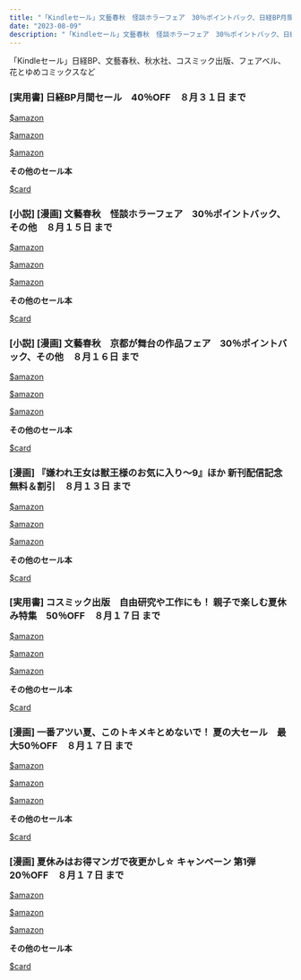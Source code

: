 ```yaml
---
title: "「Kindleセール」文藝春秋　怪談ホラーフェア　30％ポイントバック、日経BP月間セール　40％OFF、コスミック出版　自由研究や工作にも！ 親子で楽しむ夏休み特集　50％OFF"
date: "2023-08-09"
description: "「Kindleセール」文藝春秋　怪談ホラーフェア　30％ポイントバック、日経BP月間セール　40％OFF、コスミック出版　自由研究や工作にも！ 親子で楽しむ夏休み特集　50％OFF"
---
```

「Kindleセール」日経BP、文藝春秋、秋水社、コスミック出版、フェアベル、花とゆめコミックスなど



### [実用書] 日経BP月間セール　40％OFF　８月３１日 まで

[$amazon](https://www.amazon.co.jp/dp/B09HXDSTSQ)



[$amazon](https://www.amazon.co.jp/dp/B00W535LOU)



[$amazon](https://www.amazon.co.jp/dp/B073TSJ8KL)


**その他のセール本**

[$card](https://kyukyunyorituryo.github.io/kindle_sale/html/20230831s34195.html)


### [小説] [漫画] 文藝春秋　怪談ホラーフェア　30％ポイントバック、その他　８月１５日 まで

[$amazon](https://www.amazon.co.jp/dp/B0CCVBT92D)



[$amazon](https://www.amazon.co.jp/dp/B0829NPTCN)



[$amazon](https://www.amazon.co.jp/dp/B00KGVTYDM)


**その他のセール本**

[$card](https://kyukyunyorituryo.github.io/kindle_sale/html/20230815s34258.html)


### [小説] [漫画] 文藝春秋　京都が舞台の作品フェア　30％ポイントバック、その他　８月１６日 まで

[$amazon](https://www.amazon.co.jp/dp/B0CC4QLFKF)



[$amazon](https://www.amazon.co.jp/dp/B0BX69X62M)



[$amazon](https://www.amazon.co.jp/dp/B0BZVGL8PK)


**その他のセール本**

[$card](https://kyukyunyorituryo.github.io/kindle_sale/html/20230816s34267.html)


### [漫画] 『嫌われ王女は獣王様のお気に入り～9』ほか 新刊配信記念　無料＆割引　８月１３日 まで
[$amazon](https://www.amazon.co.jp/dp/B0BWJ8BRBY)


[$amazon](https://www.amazon.co.jp/dp/B0C6LDVL58)


[$amazon](https://www.amazon.co.jp/dp/B0BYNK5GH9)


**その他のセール本**

[$card](https://kyukyunyorituryo.github.io/kindle_sale/html/20230813s34190.html)


### [実用書] コスミック出版　自由研究や工作にも！ 親子で楽しむ夏休み特集　50％OFF　８月１７日 まで
[$amazon](https://www.amazon.co.jp/dp/B0789H4RW8)


[$amazon](https://www.amazon.co.jp/dp/B097C2L4F7)


[$amazon](https://www.amazon.co.jp/dp/B091XWJXDC)


**その他のセール本**

[$card](https://kyukyunyorituryo.github.io/kindle_sale/html/20230817s34340.html)


### [漫画] 一番アツい夏、このトキメキとめないで！ 夏の大セール　最大50％OFF　８月１７日 まで
[$amazon](https://www.amazon.co.jp/dp/B00UHGDRSY)


[$amazon](https://www.amazon.co.jp/dp/B00IHRNISE)


[$amazon](https://www.amazon.co.jp/dp/B00IHRNJHY)


**その他のセール本**

[$card](https://kyukyunyorituryo.github.io/kindle_sale/html/20230817s34305.html)


### [漫画] 夏休みはお得マンガで夜更かし☆ キャンペーン 第1弾　20％OFF　８月１７日 まで
[$amazon](https://www.amazon.co.jp/dp/B0BCWBWTWF)


[$amazon](https://www.amazon.co.jp/dp/B0B5QB9S12)


[$amazon](https://www.amazon.co.jp/dp/B0B3X765SH)


**その他のセール本**

[$card](https://kyukyunyorituryo.github.io/kindle_sale/html/20230817s34361.html)

